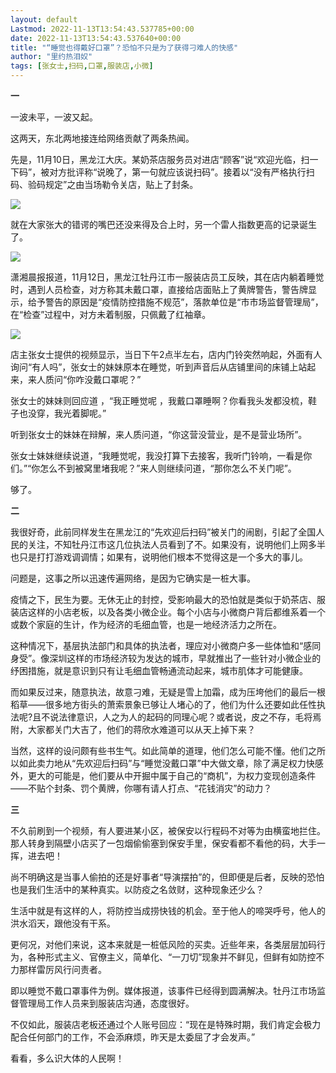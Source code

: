 ```yaml
---
layout: default
Lastmod: 2022-11-13T13:54:43.537785+00:00
date: 2022-11-13T13:54:43.537640+00:00
title: "“睡觉也得戴好口罩”？恐怕不只是为了获得刁难人的快感"
author: "里约热泪奴"
tags: [张女士,扫码,口罩,服装店,小微]
---
```


**一**  

一波未平，一波又起。

这两天，东北两地接连给网络贡献了两条热闻。

先是，11月10日，黑龙江大庆。某奶茶店服务员对进店“顾客”说“欢迎光临，扫一下码”，被对方批评称“说晚了，第一句就应该说扫码”。接着以“没有严格执行扫码、验码规定”之由当场勒令关店，贴上了封条。

![](https://images.weserv.nl/?url=https%3A//mmbiz.qpic.cn/mmbiz_jpg/TKrTTj6vglxmZwnvF6cnkp9icxBW8xXzpicKdaLKX76TstOZ6jcicJ4rK8ZJiaGsicqHg5oibkLk5AGXNvgKnLucs7hA/640%3Fwx_fmt%3Djpeg)

就在大家张大的错谔的嘴巴还没来得及合上时，另一个雷人指数更高的记录诞生了。

![](https://images.weserv.nl/?url=https%3A//mmbiz.qpic.cn/mmbiz_jpg/TKrTTj6vglxmZwnvF6cnkp9icxBW8xXzpc1PMAXomibNfiagdibZRKdDjkx3UXat2gDJjp5PiaOWG27uiaxuBt1BricMw/640%3Fwx_fmt%3Djpeg)

潇湘晨报报道，11月12日，黑龙江牡丹江市一服装店员工反映，其在店内躺着睡觉时，遇到人员检查，对方称其未戴口罩，直接给店面贴上了黄牌警告，警告牌显示，给予警告的原因是“疫情防控措施不规范”，落款单位是“市市场监督管理局”，在“检查”过程中，对方未着制服，只佩戴了红袖章。

![](https://images.weserv.nl/?url=https%3A//mmbiz.qpic.cn/mmbiz_jpg/TKrTTj6vglxmZwnvF6cnkp9icxBW8xXzpK32chzhlZO92bfsbibKrNzl7ST2fib6GY7DGugfNLCKf0oRWYAKV1XvA/640%3Fwx_fmt%3Djpeg)

店主张女士提供的视频显示，当日下午2点半左右，店内门铃突然响起，外面有人询问“有人吗”，张女士的妹妹原本在睡觉，听到声音后从店铺里间的床铺上站起来，来人质问“你咋没戴口罩呢？”

张女士的妹妹则回应道 ，“我正睡觉呢 ，我戴口罩睡啊？你看我头发都没梳，鞋子也没穿，我光着脚呢。”

听到张女士的妹妹在辩解，来人质问道，“你这营没营业，是不是营业场所”。

张女士妹妹继续说道，“我睡觉呢，我没打算下去接客，我听门铃响，一看是你们。”“你怎么不到被窝里堵我呢？”来人则继续问道，“那你怎么不关门呢”。

够了。

**二**

我很好奇，此前同样发生在黑龙江的“先欢迎后扫码”被关门的闹剧，引起了全国人民的关注，不知牡丹江市这几位执法人员看到了不。如果没有，说明他们上网多半也只是打打游戏调调情；如果有，说明他们根本不觉得这是一个多大的事儿。

问题是，这事之所以迅速传遍网络，是因为它确实是一桩大事。

疫情之下，民生为要。无休无止的封控，受影响最大的恐怕就是类似于奶茶店、服装店这样的小店老板，以及各类小微企业。每个小店与小微商户背后都维系着一个或数个家庭的生计，作为经济的毛细血管，也是一地经济活力之所在。

这种情况下，基层执法部门和具体的执法者，理应对小微商户多一些体恤和“感同身受”。像深圳这样的市场经济较为发达的城市，早就推出了一些针对小微企业的纾困措施，就是意识到只有让毛细血管畅通流动起来，城市肌体才可能健康。

而如果反过来，随意执法，故意刁难，无疑是雪上加霜，成为压垮他们的最后一根稻草——很多地方街头的萧索景象已够让人堵心的了，他们为什么还要如此任性执法呢?且不说法律意识，人之为人的起码的同理心呢？或者说，皮之不存，毛将焉附，大家都关门大吉了，他们的蒋欣水难道可以从天上掉下来？

当然，这样的设问颇有些书生气。如此简单的道理，他们怎么可能不懂。他们之所以如此卖力地从“先欢迎后扫码”与“睡觉没戴口罩”中大做文章，除了满足权力快感外，更大的可能是，他们要从中开掘中属于自己的“商机”，为权力变现创造条件——不贴个封条、罚个黄牌，你哪有请人打点、“花钱消灾”的动力？

**三**

不久前刷到一个视频，有人要进某小区，被保安以行程码不对等为由横蛮地拦住。那人转身到隔壁小店买了一包烟偷偷塞到保安手里，保安看都不看他的码，大手一挥，进去吧！

尚不明确这是当事人偷拍的还是好事者“导演摆拍”的，但即便是后者，反映的恐怕也是我们生活中的某种真实。以防疫之名敛财，这种现象还少么？

生活中就是有这样的人，将防控当成捞快钱的机会。至于他人的啼哭呼号，他人的洪水滔天，跟他没有干系。

更何况，对他们来说，这本来就是一桩低风险的买卖。近些年来，各类层层加码行为，各种形式主义、官僚主义，简单化、“一刀切”现象并不鲜见，但鲜有如防控不力那样雷厉风行问责者。

即以睡觉不戴口罩事件为例。媒体报道，该事件已经得到圆满解决。牡丹江市场监督管理局工作人员来到服装店沟通，态度很好。

不仅如此，服装店老板还通过个人账号回应：“现在是特殊时期，我们肯定会极力配合任何部门的工作，不会添麻烦，昨天是太委屈了才会发声。”

看看，多么识大体的人民啊！

